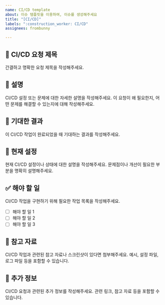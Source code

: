 ```yaml
---
name: CI/CD template
about: 이슈 템플릿을 이용하여, 이슈를 생성해주세요
title: "[CI/CD]"
labels: ":construction_worker: CI/CD"
assignees: frombunny

---
```


## 🚀 CI/CD 요청 제목
간결하고 명확한 요청 제목을 작성해주세요.

## 📖 설명
CI/CD 설정 또는 문제에 대한 자세한 설명을 작성해주세요. 이 요청이 왜 필요한지, 어떤 문제를 해결할 수 있는지에 대해 작성해주세요.

## 🎯 기대한 결과
이 CI/CD 작업이 완료되었을 때 기대하는 결과를 작성해주세요.

## 🔄 현재 설정
현재 CI/CD 설정이나 상태에 대한 설명을 작성해주세요. 문제점이나 개선이 필요한 부분을 명확히 설명해주세요.

## ✅ 해야 할 일
CI/CD 작업을 구현하기 위해 필요한 작업 목록을 작성해주세요.
- [ ] 해야 할 일 1
- [ ] 해야 할 일 2
- [ ] 해야 할 일 3

## 📸 참고 자료
CI/CD 작업과 관련된 참고 자료나 스크린샷이 있다면 첨부해주세요. 예시, 설정 파일, 로그 파일 등을 포함할 수 있습니다.

## 📂 추가 정보
CI/CD 요청과 관련된 추가 정보를 작성해주세요. 관련 링크, 참고 자료 등을 포함할 수 있습니다.
